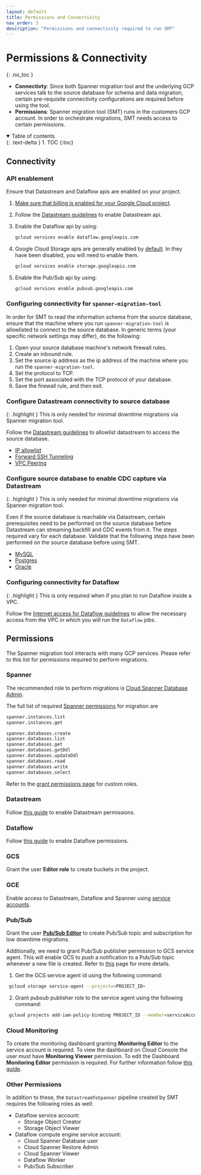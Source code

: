```yaml
---
layout: default
title: Permissions and Connectivity
nav_order: 3
description: "Permissions and connectivity required to run SMT"
---
```


# Permissions & Connectivity
{: .no_toc }

- **Connectivty**: Since both Spanner migration tool and the underlying GCP services talk to the source database for schema and data migration, certain pre-requisite connectivity configurations are required before using the tool.
- **Permissions**: Spanner migration tool (SMT) runs in the customers GCP account. In order to orchestrate migrations, SMT needs access to certain permissions.

<details open markdown="block">
  <summary>
    Table of contents
  </summary>
  {: .text-delta }
1. TOC
{:toc}
</details>

## Connectivity

### API enablement

Ensure that Datastream and Dataflow apis are enabled on your project.

1. [Make sure that billing is enabled for your Google Cloud project](https://cloud.google.com/billing/docs/how-to/verify-billing-enabled#gcloud).
2. Follow the [Datastream guidelines](https://cloud.google.com/datastream/docs/use-the-datastream-api#enable_the_api) to enable Datastream api.
3. Enable the Dataflow api by using:

   ```sh
   gcloud services enable dataflow.googleapis.com
   ```

4. Google Cloud Storage apis are generally enabled by [default](https://cloud.google.com/service-usage/docs/enabled-service#default). In they have been disabled, you will need to enable them.

   ```sh
   gcloud services enable storage.googleapis.com
   ```
5. Enable the Pub/Sub api by using:

   ```sh
   gcloud services enable pubsub.googleapis.com
   ```

### Configuring connectivity for `spanner-migration-tool`

In order for SMT to read the information schema from the source database, ensure that the machine where you run `spanner-migration-tool` is allowlisted to connect to the source database.
In generic terms (your specific network settings may differ), do the following:

1. Open your source database machine's network firewall rules.
2. Create an inbound rule.
3. Set the source ip address as the ip address of the machine where you run the `spanner-migration-tool`.
4. Set the protocol to TCP.
5. Set the port associated with the TCP protocol of your database.
6. Save the firewall rule, and then exit.

### Configure Datastream connectivity to source database

{: .highlight }
This is only needed for minimal downtime migrations via Spanner migration tool.

Follow the [Datastream guidelines](https://cloud.google.com/datastream/docs/network-connectivity-options) to allowlist datastream to access the source database.

- [IP allowlist](https://cloud.google.com/datastream/docs/network-connectivity-options#ipallowlists)
- [Forward SSH Tunneling](https://cloud.google.com/datastream/docs/network-connectivity-options#sshtunnel)
- [VPC Peering](https://cloud.google.com/datastream/docs/network-connectivity-options#privateconnectivity)

### Configure source database to enable CDC capture via Datastream

{: .highlight }
This is only needed for minimal downtime migrations via Spanner migration tool.

Even if the source database is reachable via Datastream, certain prerequisites
need to be performed on the source database before Datastream can streaming
backfill and CDC events from it. The steps required vary for each database.
Validate that the following steps have been performed on the source database
before using SMT.

- [MySQL](https://cloud.google.com/datastream/docs/configure-your-source-mysql-database)
- [Postgres](https://cloud.google.com/datastream/docs/configure-your-source-postgresql-database)
- [Oracle](https://cloud.google.com/datastream/docs/configure-your-source-oracle-database)

### Configuring connectivity for Dataflow

{: .highlight }
This is only required when if you plan to run Dataflow inside a VPC.

Follow the [Internet access for Dataflow guidelines](https://cloud.google.com/dataflow/docs/guides/routes-firewall#internet_access_for) to allow the necessary access from the VPC in which you will run the `Dataflow` jobs.

## Permissions

The Spanner migration tool interacts with many GCP services. Please refer to this list for permissions required to perform migrations.

### Spanner

The recommended role to perform migrations is [Cloud Spanner Database Admin](https://cloud.google.com/spanner/docs/iam#spanner.databaseAdmin).

The full list of required [Spanner permissions](https://cloud.google.com/spanner/docs/iam) for migration are

```sh
spanner.instances.list
spanner.instances.get

spanner.databases.create
spanner.databases.list
spanner.databases.get
spanner.databases.getDdl
spanner.databases.updateDdl
spanner.databases.read
spanner.databases.write
spanner.databases.select
```

Refer to the [grant permissions page](https://cloud.google.com/spanner/docs/grant-permissions) for custom roles.

### Datastream

Follow [this guide](https://cloud.google.com/datastream/docs/use-the-datastream-api#permissions) to enable Datastream permissions.

### Dataflow

Follow [this guide](https://cloud.google.com/dataflow/docs/concepts/security-and-permissions) to enable Dataflow permissions.

### GCS

Grant the user **Editor role** to create buckets in the project.

### GCE

Enable access to Datastream, Dataflow and Spanner using [service accounts](https://cloud.google.com/compute/docs/access/create-enable-service-accounts-for-instances).

### Pub/Sub

Grant the user [**Pub/Sub Editor**](https://cloud.google.com/pubsub/docs/access-control#pubsub.editor) to create Pub/Sub topic and subscription for low downtime migrations.

Additionally, we need to grant Pub/Sub publisher permission to GCS service agent. This will enable GCS to push a notification to a Pub/Sub topic whenever a new file is created. Refer to [this](https://cloud.google.com/storage/docs/reporting-changes#before-you-begin) page for more details.
1. Get the GCS service agent id using the following command:
  ```sh
   gcloud storage service-agent --project=<PROJECT_ID>
  ```
2. Grant pubsub publisher role to the service agent using the following command:
  ```sh
   gcloud projects add-iam-policy-binding PROJECT_ID --member=serviceAccount:<GCS_SERVICE_ACCOUNT_ID> --role=roles/pubsub.publisher
  ```

### Cloud Monitoring

To create the monitoring dashboard granting **Monitoring Editor** to the service account is required. To view the dashboard on Cloud Console the user must have **Monitoring Viewer** permission. To edit the Dashboard **Monitoring Editor** permission is required. For further information follow [this guide](https://cloud.google.com/monitoring/access-control).

### Other Permissions

In addition to these, the `DatastreamToSpanner` pipeline created by SMT requires
the following roles as well:

- Dataflow service account:
  - Storage Object Creator
  - Storage Object Viewer
- Dataflow compute engine service account:
  - Cloud Spanner Database user
  - Cloud Spanner Restore Admin
  - Cloud Spanner Viewer
  - Dataflow Worker
  - Pub/Sub Subscriber